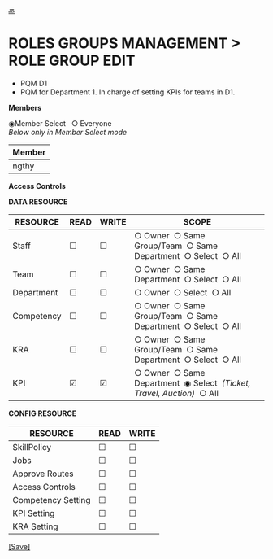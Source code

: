[🔙](d1_list_roles.md)
# ROLES GROUPS MANAGEMENT > ROLE GROUP EDIT
  * PQM D1
  * PQM for Department 1. In charge of setting KPIs for teams in D1.

**Members**  
  
&#9673;Member Select &nbsp;&nbsp;&#9675; Everyone  
*Below only in Member Select mode*  

| Member |
| ---- |
| ngthy |

**Access Controls**  

**DATA RESOURCE**  

| RESOURCE | READ | WRITE | SCOPE |
| ---- | ---- | ---- | ---- |
| Staff | &#9744; | &#9744; | &#9675;&nbsp;Owner&nbsp;&nbsp;&#9675;&nbsp;Same Group/Team&nbsp;&nbsp;&#9675;&nbsp;Same Department&nbsp;&nbsp;&#9675;&nbsp;Select&nbsp;&nbsp;&#9675;&nbsp;All |
| Team | &#9744; | &#9744; | &#9675;&nbsp;Owner&nbsp;&nbsp;&#9675;&nbsp;Same Department&nbsp;&nbsp;&#9675;&nbsp;Select&nbsp;&nbsp;&#9675;&nbsp;All |
| Department | &#9744; | &#9744; | &#9675;&nbsp;Owner&nbsp;&nbsp;&#9675;&nbsp;Select&nbsp;&nbsp;&#9675;&nbsp;All  |
| Competency | &#9744; | &#9744; | &#9675;&nbsp;Owner&nbsp;&nbsp;&#9675;&nbsp;Same Group/Team&nbsp;&nbsp;&#9675;&nbsp;Same Department&nbsp;&nbsp;&#9675;&nbsp;Select&nbsp;&nbsp;&#9675;&nbsp;All |
| KRA | &#9744; | &#9744; | &#9675;&nbsp;Owner&nbsp;&nbsp;&#9675;&nbsp;Same Group/Team&nbsp;&nbsp;&#9675;&nbsp;Same Department&nbsp;&nbsp;&#9675;&nbsp;Select&nbsp;&nbsp;&#9675;&nbsp;All |
| KPI | &#9745; | &#9745; | &#9675;&nbsp;Owner&nbsp;&nbsp;&#9675;&nbsp;Same Department&nbsp;&nbsp;&#9673;&nbsp;Select&nbsp;&nbsp;*(Ticket, Travel, Auction)*&nbsp;&nbsp;&#9675;&nbsp;All |


**CONFIG RESOURCE**  

| RESOURCE | READ | WRITE |
| ---- | ---- | ---- |
| SkillPolicy | &#9744; | &#9744; |
| Jobs | &#9744; | &#9744; |
| Approve Routes | &#9744; | &#9744; |
| Access Controls | &#9744; | &#9744;  |
| Competency Setting | &#9744; | &#9744; |
| KPI Setting | &#9744; | &#9744;  |
| KRA Setting | &#9744; | &#9744; |

[[Save]]()
